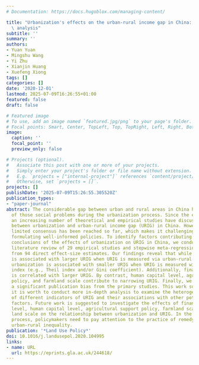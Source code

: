 ```yaml
---
# Documentation: https://docs.hugoblox.com/managing-content/

title: "Urbanization's effects on the urban-rural income gap in China: a meta-regression\
  \ analysis"
subtitle: ''
summary: ''
authors:
- Yuan Yuan
- Mingshu Wang
- Yi Zhu
- Xianjin Huang
- Xuefeng Xiong
tags: []
categories: []
date: '2020-12-01'
lastmod: 2025-07-09T16:26:55+01:00
featured: false
draft: false

# Featured image
# To use, add an image named `featured.jpg/png` to your page's folder.
# Focal points: Smart, Center, TopLeft, Top, TopRight, Left, Right, BottomLeft, Bottom, BottomRight.
image:
  caption: ''
  focal_point: ''
  preview_only: false

# Projects (optional).
#   Associate this post with one or more of your projects.
#   Simply enter your project's folder or file name without extension.
#   E.g. `projects = ["internal-project"]` references `content/project/deep-learning/index.md`.
#   Otherwise, set `projects = []`.
projects: []
publishDate: '2025-07-09T15:26:55.305520Z'
publication_types:
- "paper-journal"
abstract: The considerable gap between urban and rural areas in China has been one
  of those social problems during the urbanization process. Since the early 2000s,
  an increasing number of theoretical and empirical studies have discussed the association
  between urbanization and urban-rural income gap (URIG) in China. However, a very
  limited consensus has been reached so far, which makes it challenging to support
  formulating well-informed policies. To identify factors contributing to different
  conclusions of the effects of urbanization on URIG in China, we conducted a systematic
  literature review of 29 empirical studies and stepwise meta-regression analysis
  from 94 direct effect-size estimates. Our findings reveal that while urbanization
  is associated with larger URIG when URIG is measured via urban-rural income/consumption,
  urbanization is associated with smaller URIG when URIG is measured with inequality
  index (e.g., Theil index and/or Gini coefficient). Additionally, financial development
  is correlated with larger URIG. By contrast, human capital level, agricultural support
  policy, and farmland scale contribute to narrowing URIG. Finally, we did not find
  a significant publication bias from the primary studies. This work suggests that
  it is worth to conduct more in-depth analysis to examine the heterogeneous effects
  of different indicators of URIG and their associations with other potential driving
  factors. Future work is suggested to investigate the effects of financial development
  level, human capital level, agricultural support policy, farmland scale, and urban
  land scale on the relationship between urbanization and URIG. In the urbanization
  process, policymakers need to pay attention to the practice of remedying income-based
  urban-rural inequality.
publication: '*Land Use Policy*'
doi: 10.1016/j.landusepol.2020.104995
links:
- name: URL
  url: https://eprints.gla.ac.uk/244618/
---
```

